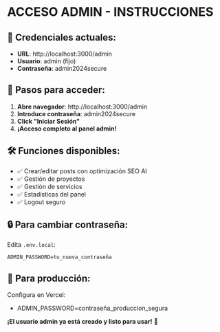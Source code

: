 # ACCESO ADMIN - INSTRUCCIONES

## 🔑 Credenciales actuales:
- **URL**: http://localhost:3000/admin
- **Usuario**: admin (fijo)
- **Contraseña**: admin2024secure

## 📝 Pasos para acceder:

1. **Abre navegador**: http://localhost:3000/admin
2. **Introduce contraseña**: admin2024secure  
3. **Click "Iniciar Sesión"**
4. **¡Acceso completo al panel admin!**

## 🛠️ Funciones disponibles:
- ✅ Crear/editar posts con optimización SEO AI
- ✅ Gestión de proyectos
- ✅ Gestión de servicios  
- ✅ Estadísticas del panel
- ✅ Logout seguro

## 🔒 Para cambiar contraseña:
Edita `.env.local`:
```
ADMIN_PASSWORD=tu_nueva_contraseña
```

## 🚀 Para producción:
Configura en Vercel:
- ADMIN_PASSWORD=contraseña_produccion_segura

**¡El usuario admin ya está creado y listo para usar!** 🎉